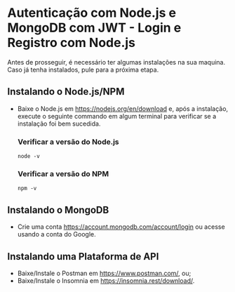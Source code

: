 # Autenticação com Node.js e MongoDB com JWT - Login e Registro com Node.js

Antes de prosseguir, é necessário ter algumas instalações na sua maquina. Caso já tenha instalados, pule para a próxima etapa.

  ## Instalando o Node.js/NPM
  - Baixe o Node.js em https://nodejs.org/en/download e, após a instalação, execute o seguinte commando em algum terminal para verificar se a instalação foi bem sucedida.
    ### Verificar a versão do Node.js
    ```shell
    node -v
    ```
    ### Verificar a versão do NPM
    ```shell
    npm -v
    ```
  
  ## Instalando o MongoDB
  - Crie uma conta https://account.mongodb.com/account/login ou acesse usando a conta do Google.
  
  ## Instalando uma Plataforma de API
  - Baixe/Instale o Postman em https://www.postman.com/, ou;
  - Baixe/Instale o Insomnia em https://insomnia.rest/download/.


